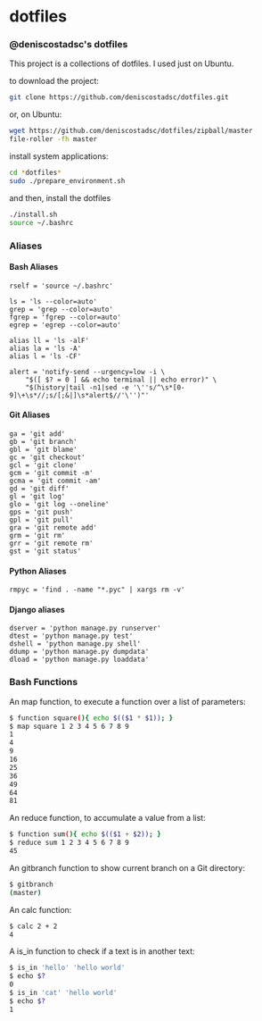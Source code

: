 dotfiles
========

### @deniscostadsc's dotfiles

This project is a collections of dotfiles. I used just on Ubuntu.

to download the project:

```bash
git clone https://github.com/deniscostadsc/dotfiles.git
```

or, on Ubuntu:

```bash
wget https://github.com/deniscostadsc/dotfiles/zipball/master
file-roller -fh master
```

install system applications:

```bash
cd *dotfiles*
sudo ./prepare_environment.sh
```

and then, install the dotfiles

```bash
./install.sh
source ~/.bashrc
```

### Aliases

#### Bash Aliases
```
rself = 'source ~/.bashrc'

ls = 'ls --color=auto'
grep = 'grep --color=auto'
fgrep = 'fgrep --color=auto'
egrep = 'egrep --color=auto'

alias ll = 'ls -alF'
alias la = 'ls -A'
alias l = 'ls -CF'

alert = 'notify-send --urgency=low -i \
    "$([ $? = 0 ] && echo terminal || echo error)" \
    "$(history|tail -n1|sed -e '\''s/^\s*[0-9]\+\s*//;s/[;&|]\s*alert$//'\'')"'
```

#### Git Aliases
```
ga = 'git add'
gb = 'git branch'
gbl = 'git blame'
gc = 'git checkout'
gcl = 'git clone'
gcm = 'git commit -m'
gcma = 'git commit -am'
gd = 'git diff'
gl = 'git log'
glo = 'git log --oneline'
gps = 'git push'
gpl = 'git pull'
gra = 'git remote add'
grm = 'git rm'
grr = 'git remote rm'
gst = 'git status'
```

#### Python Aliases
```
rmpyc = 'find . -name "*.pyc" | xargs rm -v'
```

#### Django aliases
```
dserver = 'python manage.py runserver'
dtest = 'python manage.py test'
dshell = 'python manage.py shell'
ddump = 'python manage.py dumpdata'
dload = 'python manage.py loaddata'
```

### Bash Functions
An map function, to execute a function over a list of parameters:
```bash
$ function square(){ echo $(($1 * $1)); }
$ map square 1 2 3 4 5 6 7 8 9
1
4
9
16
25
36
49
64
81
```

An reduce function, to accumulate a value from a list:
```bash
$ function sum(){ echo $(($1 + $2)); }
$ reduce sum 1 2 3 4 5 6 7 8 9
45
```

An gitbranch function to show current branch on a Git directory:
```bash
$ gitbranch 
(master)
```

An calc function:
```bash
$ calc 2 + 2
4
```

A is_in function to check if a text is in another text:
```bash
$ is_in 'hello' 'hello world'
$ echo $?
0
$ is_in 'cat' 'hello world'
$ echo $?
1
```
